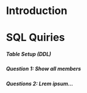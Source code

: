 # Introduction
# SQL Quiries
##### Table Setup (DDL)
##### Question 1: Show all members

##### Questions 2: Lrem ipsum...


